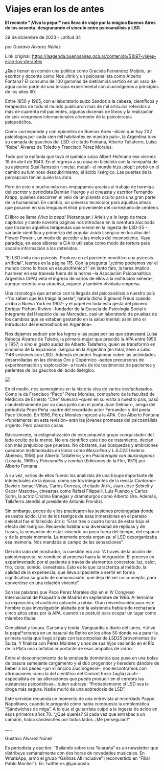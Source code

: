 # Viajes eran los de antes

**El reciente "¡Viva la pepa!" nos lleva de viaje por la mágica Buenos Aires de los sesenta, desgranando el vínculo entre psicoanálisis y LSD.**

29 de diciembre de 2023 - Latitud 34

_por Gustavo Álvarez Núñez_

Link original: https://laagenda.buenosaires.gob.ar/contenido/51097-viajes-eran-los-de-antes



**¿Q**ué tienen en común una política como Graciela Fernández Meijide, un escritor y docente como Noé Jitrik y un psicoanalista como Alberto Fontana? El consumo de 100 gammas de dietilamida vertido en un vaso de agua como parte de una terapia experimental con alucinógenos a principios de los años 60.




Entre 1950 y 1965, con el laboratorio suizo Sandoz a la cabeza, científicos y terapeutas de todo el mundo publicaron más de mil artículos referidos a más de cuarenta mil pacientes, algunas docenas de libros y la realización de seis congresos internacionales alrededor de la psicoterapia psiquedélica.




Como corresponde y con epicentro en Buenos Aires –dicen que hay 202 psicólogos por cada cien mil habitantes en nuestro país–, la Argentina tuvo su camada de gauchos del LSD: el citado Fontana, Alberto Tallaferro, Luisa “Rebe” Álvarez de Toledo y Francisco Pérez Morales.




Todo por la epifanía que tuvo el químico suizo Albert Hofmann ese viernes 19 de abril de 1943. En el regreso a su casa en bicicleta con la compañía de su asistente Susi Ramstein –¡metal, metal!– el mundo hizo ¡plop!: probó en el camino su luminoso descubrimiento, el ácido lisérgico. Las puertas de la percepción tenían quién las abra.




Pero de esto y mucho más nos empapamos gracias al trabajo de hormiga del escritor y periodista Damián Huergo y el cineasta y escritor Fernando Krapp, quienes descorren el velo de un planeta oculto para una gran parte de la humanidad. En cambio, un universo tecnicolor para aquellas almas que posaron en sus lenguas el elixir proveniente del cornezuelo de centeno.




El libro se llama *¡Viva la pepa!* (Notanpuan / Ariel) y a lo largo de trece capítulos y ciento noventa páginas nos introduce en la aventura alucinada que trazaron aquellos terapeutas que vieron en la ingesta de LSD-25 –variante científica y primeriza del popular ácido lisérgico en los días del Flower Power–, un modo de acceder a las mieles del inconsciente. Vaya paradoja, en esos albores la CIA lo utilizaba como modo de tortura para sacarle información a los detenidos.




“El LSD imita una psicosis. Produce en el paciente neurótico una psicosis artificial”, leemos en la página 115. Con la pregunta “¿cómo podremos ver el mundo como lo hace un esquizofrénico?” en tanto faro, la tarea implicó husmear en esa travesía fuera de la norma –la Asociación Psicoanalítica Argentina (APA) veta el ingreso de varios de ellos a la institución señera–, aunque ostenta una atractiva, pujante y también olvidada empresa.




Una cronología que arranca con la llegada del psicoanálisis a nuestro país –“no saben que les traigo la peste”, habría dicho Sigmund Freud cuando arriba a Nueva York en 1907– y el papel en toda esta gesta del pionero Enrique Pichon-Rivière –fundador de la Escuela de Psicología Social e integrante del Hospicio de las Mercedes, casi un laboratorio de pruebas de los cambios que se estaban gestando en la salud mental; asimismo el introductor del electroshock en Argentina–.




Nos dejamos seducir por los logros y las pujas por las que atravesará Luisa Rebeca Álvarez de Toledo, la primera mujer que presidió la APA entre 1956 y 1957; o sino el gesto audaz de Alberto Tallaferro, quien se transformó en sinónimo de la expansión lisérgica en la Argentina (en total, llevó a cabo 1146 sesiones con LSD). Además de poder fisgonear sobre las actividades desarrolladas en las clínicas Oro y Copérnico –sedes precursoras de experimentación y exploración– a través de los testimonios de pacientes y parientes de los gauchos del ácido lisérgico.




![](https://cdn.feater.me/files/images/3349935/34403cf3-d049-4b7b-90a6-7047cdb6fba1.jpg)




En el medio, nos sumergimos en la historia viva de varios desfachatados. Como la de Francisco “Paco” Pérez Morales, compañero de la facultad de Medicina de Ernesto “Che” Guevara –quien en su visita a nuestro país, pasó clandestinamente por su casa junto con el poeta Juan Gelman–, amigo del periodista Pepe Peña –padre del recordado actor Fernando– y del poeta Paco Urondo. En 1956, Pérez Morales ingresó a la APA. Con Alberto Fontana –fundamental en esta revisión– eran las jóvenes promesas del psicoanálisis argento. Pero pasaron cosas.




Básicamente, la estigmatización de este pequeño grupo conquistador del lado oculto de la mente. No era científico este tipo de tratamiento, decían con más prejuicios que pruebas. No obstante, sus búsquedas y ambiciones quedaron testimoniadas en libros como *Mescalina y L.S.D25* (Valerio Abeledo, 1956) por Alberto Tallaferro; y en *Psicoterapia con alucinógenos* (Losada, 1965) y *Psicoanális y cambio* (Ediciones de la Flor, 1971) por Alberto Fontana.




A su vez, varios de ellos fueron los analistas de una troupe importante de intelectuales de la época, como ser los integrantes de la revista *Contorno*–David e Ismael Viñas, Carlos Correas, el citado Jitrik, Juan José Sebreli y Oscar Masotta–, cineastas como Rafael Filippelli, Luis Puenzo y Carlos Sorín, la actriz Cristina Banegas y dramaturgos como Alberto Ure. Además, Tallaferro atendió al presidente Antonio Frondizi.




Sin embargo, pocos de ellos practicaron las sesiones prolongada**s** donde se usaba ácido. Uno de los testigos de esas inmersiones en el paraíso celestial fue el fallecido Jitrik: “Eran tres o cuatro horas de estar bajo el efecto del lisérgico. Recuerdo habitar una diversidad de réplicas y de frases, la sensación de estar viviendo un poco fuera del tiempo, del espacio y de la propia memoria. La memoria propia organiza; el LSD desorganizaba esa memoria. Nos mandaba al campo de las sensaciones”.




Del otro lado del mostrador, la cuestión era así: “A través de la acción del psicoterapeuta, se conduce al proceso hacia la integración. El proceso es experimentado por el paciente a través de elementos concretos: luz, calor, frío, color, sonido, cenestesia. Esto es lo que caracteriza al método, la calidad de la experiencia, que lleva al paciente a sentir en forma significativa su grado de comunicación, que deja de ser un concepto, para convertirse en una relación viviente”.




Son las palabras que Paco Pérez Morales dijo en el IV Congreso Internacional de Psiquiatría de Madrid en septiembre de 1966. Al terminar su exposición, el auditorio aplaudió a rabiar. Gran reivindicación para este hombre cuya investigación alabada por la asistencia había sido rechazada cinco años atrás por la APA, cuando se postuló para ocupar un lugar como miembro titular.




Genialidad y locura. Carisma y teoría. Vanguardia y diario del lunes. *¡Viva la pepa!*arranca en un basural de Retiro en los años 50 donde va a parar la primera valija que llegó al país con las ampollas de LSD25 provenientes de Suiza. Y finaliza con Pérez Morales y unos de sus hijos vaciando en el Río de la Plata una cantidad importante de esas ampollas de vidrio.




Entre el desconocimiento de la empleada doméstica que puso en una bolsa de basura semejante cargamento y el dúo progenitor y heredero dándole de beber a los peces –¡un villancico alucinógeno!–, nos encontramos con afirmaciones como la del científico del Conicet Enzo Tagliazzuchi –especialista en las alteraciones que puede producir en el cerebro las sustancias psicodélicas–, quien subraya: “Probablemente el LSD sea la droga más segura. Nadie murió de una sobredosis de LSD”.




Este servidor recuerda un momento de una entrevista al recordado Pappo Napolitano, cuando le preguntó cómo había compuesto la emblemática “Sándwiches de miga”. A lo que el guitarrista culpó a la ingesta de ácido en esos primeros años 70. “¿Qué querés? Si cada vez que entrabas a un camarín, había sándwiches por todos lados. ¡Me perseguían!”.




\_\_ \_




Gustavo Álvarez Núñez




Es periodista y escritor. “Bailando sobre una Telaraña” es un newsletter que distribuye semanalmente con dos horas de novedades musicales. En WhatsApp, armó el grupo “Gallinas All Inclusive” (reconvertido en “Filial Pablo Montiel”). En Twitter es @ganposta.



